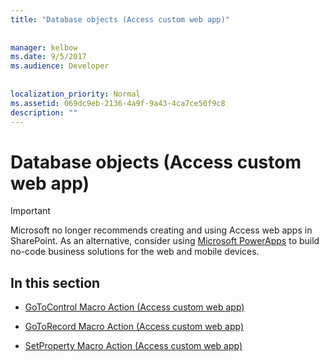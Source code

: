 ```yaml
---
title: "Database objects (Access custom web app)"
  
  
manager: kelbow
ms.date: 9/5/2017
ms.audience: Developer
 
  
localization_priority: Normal
ms.assetid: 069dc9eb-2136-4a9f-9a43-4ca7ce50f9c8
description: ""
---
```


# Database objects (Access custom web app)

> [!IMPORTANT]
> Microsoft no longer recommends creating and using Access web apps in SharePoint. As an alternative, consider using [Microsoft PowerApps](https://powerapps.microsoft.com/en-us/) to build no-code business solutions for the web and mobile devices. 
  
## In this section

- [GoToControl Macro Action (Access custom web app)](gotocontrol-macro-action-access-custom-web-app.md)
    
- [GoToRecord Macro Action (Access custom web app)](gotorecord-macro-action-access-custom-web-app.md)
    
- [SetProperty Macro Action (Access custom web app)](setproperty-macro-action-access-custom-web-app.md)
    

